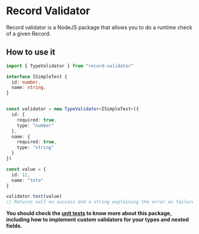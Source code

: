 # Record Validator

Record validator is a NodeJS package that allows you to do a runtime check of a given Record.

## How to use it

```typescript
import { TypeValidator } from "record-validator"

interface ISimpleTest {
  id: number,
  name: string,
}


const validator = new TypeValidator<ISimpleTest>({
  id: {
    required: true,
    type: "number"
  },
  name: {
    required: true,
    type: "string"
  }
})

const value = {
  id: 12,
  name: "toto"
}

validator.test(value)
// Returns null on success and a string explaining the error on failure.
```

**You should check the [unit tests](https://github.com/Harmos274/type-validator/blob/master/tests/unit.test.ts) 
to know more about this package, including how to implement custom validators for your types and nested fields.**
